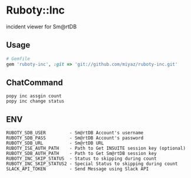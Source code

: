 # Ruboty::Inc
incident viewer for Sm@rtDB

## Usage

```ruby
# Gemfile
gem 'ruboty-inc', :git => 'git://github.com/miyaz/ruboty-inc.git'
```

## ChatCommand
```
popy inc assgin count
popy inc change status
```

## ENV
```
RUBOTY_SDB_USER         - Sm@rtDB Account's username
RUBOTY_SDB_PASS         - Sm@rtDB Account's password
RUBOTY_SDB_URL          - Sm@rtDB URL
RUBOTY_ISE_AUTH_PATH    - Path to Get INSUITE session key (optional)
RUBOTY_SDB_AUTH_PATH    - Path to Get Sm@rtDB session key
RUBOTY_INC_SKIP_STATUS  - Status to skipping during count
RUBOTY_INC_SKIP_STATUS2 - Special Status to skipping during count
SLACK_API_TOKEN         - Send Message using Slack API
```
